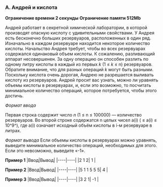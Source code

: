 ### A. Андрей и кислота
**Ограничение времени	2 секунды**
**Ограничение памяти	512Mb**

Андрей работает в секретной химической лаборатории, в которой производят опасную кислоту с удивительными свойствами. У Андрея есть бесконечно больших резервуаров, расположенных в один ряд. Изначально в каждом резервуаре находится некоторое количество кислоты. Начальство Андрея требует, чтобы во всех резервуарах содержался одинаковый объем кислоты. К сожалению, разливающий аппарат несовершенен. За одну операцию он способен разлить по одному литру кислоты в каждый из первых *k* (1 ≤ *k* ≤ n) резервуаров. Обратите внимание, что для разных операций *k* могут быть разными. Поскольку кислота очень дорогая, Андрею не разрешается выливать кислоту из резервуаров. Андрей просит вас узнать, можно ли уравнять объемы кислоты в резервуарах, и, если это возможно, то посчитать минимальное количество операций, которое потребуется, чтобы этого достичь.

*Формат ввода*

Первая строка содержит число *n* (1 ≤ n ≤ 100000) — количество резервуаров. Во второй строке содержатся n целых чисел a(i) ( ≤ a(i) ≤ 10^9^), где a(i) означает исходный объём кислоты в i-м резервуаре в литрах.

*Формат вывода*
Если объемы кислоты в резервуарах можно уравнять, выведите минимальное количество операций, необходимых для этого.
Если это невозможно, выведите «-1».

**Пример 1**
|Ввод|Вывод|
|----|----|
|2 1 2| 1 |

**Пример 2**
|Ввод|Вывод|
|----|----|
|5 1 1 5 5 5| 4 |

**Пример 3**
|Ввод|Вывод|
|----|----|
|3 2 1| -1 |
